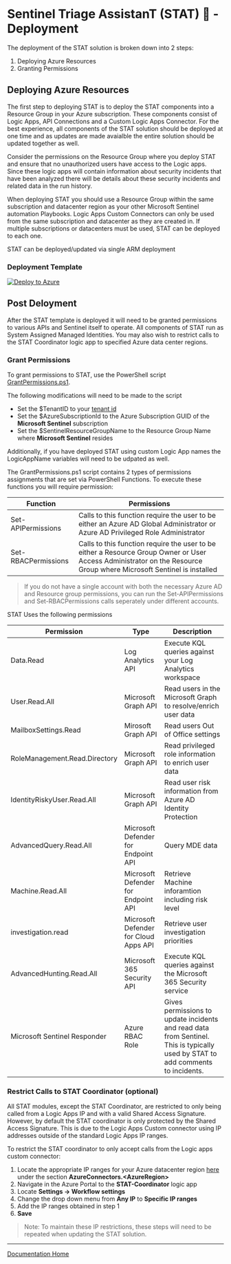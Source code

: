 # Sentinel Triage AssistanT (STAT) :hospital: - Deployment

The deployment of the STAT solution is broken down into 2 steps:

1. Deploying Azure Resources
2. Granting Permissions

## Deploying Azure Resources

The first step to deploying STAT is to deploy the STAT components into a Resource Group in your Azure subscription.  These components consist of Logic Apps, API Connections and a Custom Logic Apps Connector.  For the best experience, all components of the STAT solution should be deployed at one time and as updates are made avaialble the entire solution should be updated together as well.

Consider the permissions on the Resource Group where you deploy STAT and ensure that no unauthorized users have access to the Logic apps.  Since these logic apps will contain information about security incidents that have been analyzed there will be details about these security incidents and related data in the run history.

When deploying STAT you should use a Resource Group within the same subscription and datacenter region as your other Microsoft Sentinel automation Playbooks.  Logic Apps Custom Connectors can only be used from the same subscription and datacenter as they are created in.  If multiple subscriptions or datacenters must be used, STAT can be deployed to each one.

STAT can be deployed/updated via single ARM deployment

### Deployment Template

[![Deploy to Azure](https://aka.ms/deploytoazurebutton)](https://portal.azure.com/#create/Microsoft.Template/uri/https%3A%2F%2Fraw.githubusercontent.com%2Fbriandelmsft%2FSentinelAutomationModules%2Fmain%2FDeploy%2Fazuredeploy.json/createUIDefinitionUri/https%3A%2F%2Fraw.githubusercontent.com%2Fbriandelmsft%2FSentinelAutomationModules%2Fmain%2FDeploy%2FcreateUiDefinition.json)

## Post Deloyment

After the STAT template is deployed it will need to be granted permissions to various APIs and Sentinel itself to operate.  All components of STAT run as System Assigned Managed Identities.  You may also wish to restrict calls to the STAT Coordinator logic app to specified Azure data center regions.

### Grant Permissions

To grant permissions to STAT, use the PowerShell script [GrantPermissions.ps1](/Deploy/GrantPermissions.ps1).  

The following modifications will need to be made to the script

* Set the $TenantID to your [tenant id](https://docs.microsoft.com/azure/active-directory/fundamentals/active-directory-how-to-find-tenant) 
* Set the $AzureSubscriptionId to the Azure Subscription GUID of the **Microsoft Sentinel** subscription
* Set the $SentinelResourceGroupName to the Resource Group Name where **Microsoft Sentinel** resides

Additionally, if you have deployed STAT using custom Logic App names the LogicAppName variables will need to be udpated as well.

The GrantPermissions.ps1 script contains 2 types of permissions assignments that are set via PowerShell Functions.  To execute these functions you will require permission:

|Function|Permissions|
|---|---|
|Set-APIPermissions|Calls to this function require the user to be either an Azure AD Global Administrator or Azure AD Privileged Role Administrator|
|Set-RBACPermissions|Calls to this function require the user to be either a Resource Group Owner or User Access Administrator on the Resource Group where Microsoft Sentinel is installed|

> If you do not have a single account with both the necessary Azure AD and Resource group permissions, you can run the Set-APIPermissions and Set-RBACPermissions calls seperately under different accounts.

STAT Uses the following permissions

|Permission|Type|Description|
|---|---|---|
|Data.Read|Log Analytics API|Execute KQL queries against your Log Analytics workspace|
|User.Read.All|Microsoft Graph API|Read users in the Microsoft Graph to resolve/enrich user data|
|MailboxSettings.Read|Mirosoft Graph API|Read users Out of Office settings|
|RoleManagement.Read.Directory|Microsoft Graph API|Read privileged role information to enrich user data|
|IdentityRiskyUser.Read.All|Microsoft Graph API|Read user risk information from Azure AD Identity Protection|
|AdvancedQuery.Read.All|Microsoft Defender for Endpoint API|Query MDE data|
|Machine.Read.All|Microsoft Defender for Endpoint API|Retrieve Machine inforamtion including risk level|
|investigation.read|Microsoft Defender for Cloud Apps API|Retrieve user investigation priorities|
|AdvancedHunting.Read.All|Microsoft 365 Security API|Execute KQL queries against the Microsoft 365 Security service|
|Microsoft Sentinel Responder|Azure RBAC Role|Gives permissions to update incidents and read data from Sentinel. This is typically used by STAT to add comments to incidents.|

### Restrict Calls to STAT Coordinator (optional)

All STAT modules, except the STAT Coordinator, are restricted to only being called from a Logic Apps IP and with a valid Shared Access Signature.  However, by default the STAT coordinator is only protected by the Shared Access Signature.  This is due to the Logic Apps Custom connector using IP addresses outside of the standard Logic Apps IP ranges.

To restrict the STAT coordinator to only accept calls from the Logic apps custom connector:
1. Locate the appropriate IP ranges for your Azure datacenter region [here](https://www.microsoft.com/download/details.aspx?id=56519) under the section **AzureConnectors.&lt;AzureRegion&gt;**
2. Navigate in the Azure Portal to the **STAT-Coordinator** logic app
3. Locate **Settings -> Workflow settings**
4. Change the drop down menu from **Any IP** to **Specific IP ranges**
5. Add the IP ranges obtained in step 1
6. **Save**

> Note: To maintain these IP restrictions, these steps will need to be repeated when updating the STAT solution.


---
[Documentation Home](readme.md)
